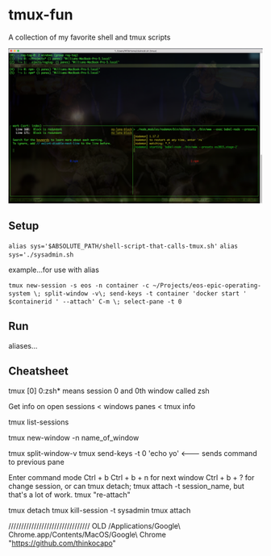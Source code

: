 # tmux-fun
A collection of my favorite shell and tmux scripts

![SessionsView](/img/sessions-view.png)

## Setup

`alias sys='$ABSOLUTE_PATH/shell-script-that-calls-tmux.sh'`
`alias sys='./sysadmin.sh`

example...for use with alias
```
tmux new-session -s eos -n container -c ~/Projects/eos-epic-operating-system \; split-window -v\; send-keys -t container 'docker start ' $containerid ' --attach' C-m \; select-pane -t 0
```
## Run

aliases...

## Cheatsheet
tmux
[0] 0:zsh* means session 0 and 0th window called zsh

Get info on open sessions < windows panes <
tmux info

tmux list-sessions

tmux new-window -n name_of_window

tmux split-window-v
tmux send-keys -t 0 'echo yo' <--- sends command to previous pane

Enter command mode
Ctrl + b
Ctrl + b + n for next window
Ctrl + b + ? for change session, or can tmux detach; tmux attach -t session_name, but that's a lot of work. tmux "re-attach"


tmux detach
tmux kill-session -t sysadmin
tmux attach



////////////////////////////////
OLD
/Applications/Google\ Chrome.app/Contents/MacOS/Google\ Chrome "https://github.com/thinkocapo"


